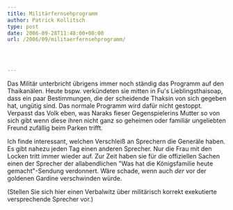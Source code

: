 ```yaml
---
title: Militärfernsehprogramm
author: Patrick Kollitsch
type: post
date: 2006-09-28T11:48:00+00:00
url: /2006/09/militaerfernsehprogramm/




---
```

Das Milit&auml;r unterbricht &uuml;brigens immer noch st&auml;ndig das Programm auf den Thaikan&auml;len. Heute bspw. verk&uuml;ndeten sie mitten in Fu's Lieblingsthaisoap, dass ein paar Bestimmungen, die der scheidende Thaksin von sich gegeben hat, ung&uuml;tig sind. Das normale Programm wird daf&uuml;r nicht gestoppt. Verpasst das Volk eben, was Naraks fieser Gegenspielerins Mutter so von sich gibt wenn diese ihren nicht ganz so geheimen oder famili&auml;r ungeliebten Freund zuf&auml;llig beim Parken trifft.

Ich finde interessant, welchen Verschlei&szlig; an Sprechern die Gener&auml;le haben. Es gibt nahezu jeden Tag einen anderen Sprecher. Nur die Frau mit den Locken tritt immer wieder auf. Zur Zeit haben sie f&uuml;r die offiziellen Sachen einen der Sprecher der allabendlichen "Was hat die K&ouml;nigsfamilie heute gemacht"-Sendung verdonnert. W&auml;re schade, wenn auch _der_ vor der goldenen Gardine verschwinden w&uuml;rde. 

(Stellen Sie sich hier einen Verbalwitz &uuml;ber milit&auml;risch korrekt exekutierte versprechende Sprecher vor.)
